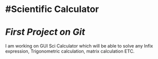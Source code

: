#Scientific Calculator
================================================================
***First Project on Git***
================================================================
I am working on GUI Sci Calculator which will be able to solve any Infix expression, Trigonometric calculation, matrix calculation ETC.

 
